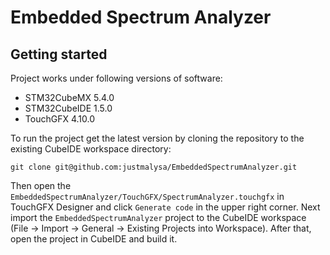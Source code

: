 # Embedded Spectrum Analyzer

## Getting started

Project works under following versions of software:
- STM32CubeMX 5.4.0
- STM32CubeIDE 1.5.0
- TouchGFX 4.10.0

To run the project get the latest version by cloning
the repository to the existing CubeIDE workspace directory: 
```
git clone git@github.com:justmalysa/EmbeddedSpectrumAnalyzer.git
```
Then open the `EmbeddedSpectrumAnalyzer/TouchGFX/SpectrumAnalyzer.touchgfx` 
in TouchGFX Designer and click `Generate code` in the upper right corner.
Next import the `EmbeddedSpectrumAnalyzer` project to the CubeIDE workspace
(File -> Import -> General -> Existing Projects into Workspace).
After that, open the project in CubeIDE and build it.
